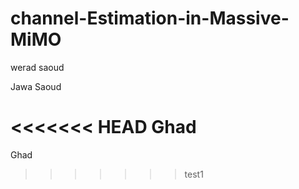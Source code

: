 # channel-Estimation-in-Massive-MiMO

werad saoud

Jawa Saoud

<<<<<<< HEAD
Ghad
=======
Ghad
>>>>>>> test1
